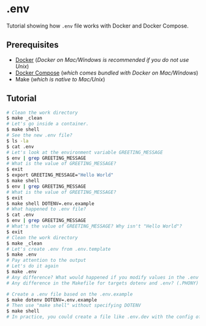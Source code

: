 # .env

Tutorial showing how `.env` file works with Docker and Docker Compose.

## Prerequisites

- [Docker](https://docs.docker.com/engine/installation/) (_Docker on Mac/Windows is recommended if you do not use Unix_)
- [Docker Compose](https://docs.docker.com/compose/install/) (_which comes bundled with Docker on Mac/Windows_)
- Make (_which is native to Mac/Unix_)

## Tutorial

```bash
# Clean the work directory
$ make _clean
# Let's go inside a container.
$ make shell
# See the new .env file?
$ ls -la
$ cat .env
# Let's look at the environment variable GREETING_MESSAGE
$ env | grep GREETING_MESSAGE
# What is the value of GREETING_MESSAGE?
$ exit
$ export GREETING_MESSAGE="Hello World"
$ make shell
$ env | grep GREETING_MESSAGE
# What is the value of GREETING_MESSAGE?
$ exit
$ make shell DOTENV=.env.example
# What happened to .env file?
$ cat .env
$ env | grep GREETING_MESSAGE
# What's the value of GREETING_MESSAGE? Why isn't "Hello World"?
$ exit
# Clean the work directory
$ make _clean
# Let's create .env from .env.template
$ make .env
# Pay attention to the output
# Let's do it again
$ make .env
# Any difference? What would happened if you modify values in the .env and rerun the command?
# Any difference in the Makefile for targets dotenv and .env? (.PHONY)

# Create a .env file based on the .env.example
$ make dotenv DOTENV=.env.example
# Then use "make shell" without specifying DOTENV
$ make shell
# In practice, you could create a file like .env.dev with the config of your dev environment and use that file to manually deploy/delete/etc your app
```